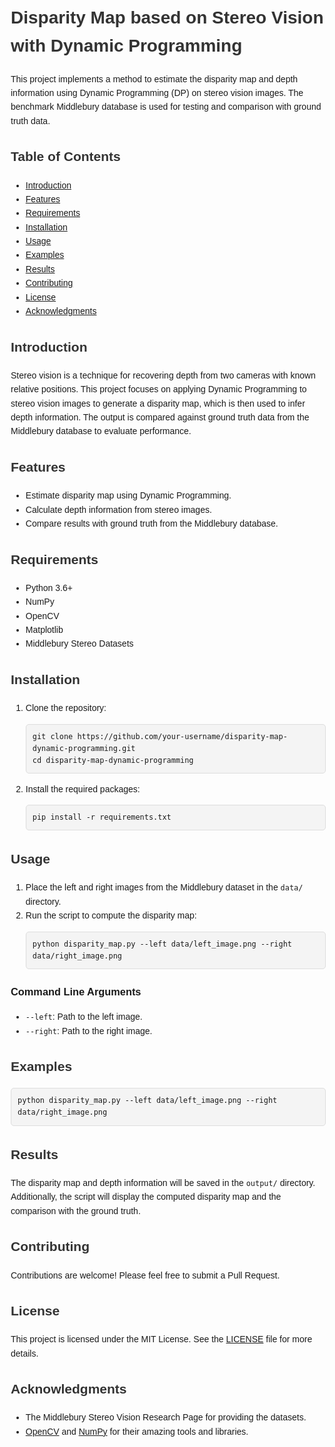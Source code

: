 <!DOCTYPE html>
<html lang="en">
<head>
    <meta charset="UTF-8">
    <meta name="viewport" content="width=device-width, initial-scale=1.0">
    <title>Disparity Map based on Stereo Vision with Dynamic Programming</title>
    <style>
        body {
            font-family: Arial, sans-serif;
            line-height: 1.6;
            margin: 20px;
        }
        h1, h2 {
            color: #333;
        }
        pre {
            background-color: #f4f4f4;
            padding: 10px;
            border: 1px solid #ddd;
            border-radius: 5px;
        }
    </style>
</head>
<body>

<h1>Disparity Map based on Stereo Vision with Dynamic Programming</h1>

<p>This project implements a method to estimate the disparity map and depth information using Dynamic Programming (DP) on stereo vision images. The benchmark Middlebury database is used for testing and comparison with ground truth data.</p>

<h2>Table of Contents</h2>
<ul>
    <li><a href="#introduction">Introduction</a></li>
    <li><a href="#features">Features</a></li>
    <li><a href="#requirements">Requirements</a></li>
    <li><a href="#installation">Installation</a></li>
    <li><a href="#usage">Usage</a></li>
    <li><a href="#examples">Examples</a></li>
    <li><a href="#results">Results</a></li>
    <li><a href="#contributing">Contributing</a></li>
    <li><a href="#license">License</a></li>
    <li><a href="#acknowledgments">Acknowledgments</a></li>
</ul>

<h2 id="introduction">Introduction</h2>
<p>Stereo vision is a technique for recovering depth from two cameras with known relative positions. This project focuses on applying Dynamic Programming to stereo vision images to generate a disparity map, which is then used to infer depth information. The output is compared against ground truth data from the Middlebury database to evaluate performance.</p>

<h2 id="features">Features</h2>
<ul>
    <li>Estimate disparity map using Dynamic Programming.</li>
    <li>Calculate depth information from stereo images.</li>
    <li>Compare results with ground truth from the Middlebury database.</li>
</ul>

<h2 id="requirements">Requirements</h2>
<ul>
    <li>Python 3.6+</li>
    <li>NumPy</li>
    <li>OpenCV</li>
    <li>Matplotlib</li>
    <li>Middlebury Stereo Datasets</li>
</ul>

<h2 id="installation">Installation</h2>
<ol>
    <li>Clone the repository:
        <pre><code>git clone https://github.com/your-username/disparity-map-dynamic-programming.git
cd disparity-map-dynamic-programming</code></pre>
    </li>
    <li>Install the required packages:
        <pre><code>pip install -r requirements.txt</code></pre>
    </li>
</ol>

<h2 id="usage">Usage</h2>
<ol>
    <li>Place the left and right images from the Middlebury dataset in the <code>data/</code> directory.</li>
    <li>Run the script to compute the disparity map:
        <pre><code>python disparity_map.py --left data/left_image.png --right data/right_image.png</code></pre>
    </li>
</ol>

<h3>Command Line Arguments</h3>
<ul>
    <li><code>--left</code>: Path to the left image.</li>
    <li><code>--right</code>: Path to the right image.</li>
</ul>

<h2 id="examples">Examples</h2>
<pre><code>python disparity_map.py --left data/left_image.png --right data/right_image.png</code></pre>

<h2 id="results">Results</h2>
<p>The disparity map and depth information will be saved in the <code>output/</code> directory. Additionally, the script will display the computed disparity map and the comparison with the ground truth.</p>

<h2 id="contributing">Contributing</h2>
<p>Contributions are welcome! Please feel free to submit a Pull Request.</p>

<h2 id="license">License</h2>
<p>This project is licensed under the MIT License. See the <a href="LICENSE">LICENSE</a> file for more details.</p>

<h2 id="acknowledgments">Acknowledgments</h2>
<ul>
    <li>The Middlebury Stereo Vision Research Page for providing the datasets.</li>
    <li><a href="https://opencv.org/">OpenCV</a> and <a href="https://numpy.org/">NumPy</a> for their amazing tools and libraries.</li>
</ul>

</body>
</html>
